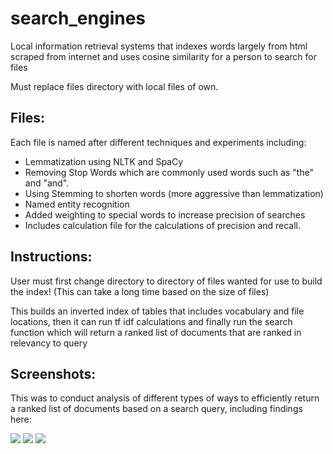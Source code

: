 # search_engines


Local information retrieval systems that indexes words largely from html scraped from internet and uses cosine similarity for a person to search for files



Must replace files directory with local files of own.

## Files:

Each file is named after different techniques and experiments including:  
- Lemmatization using NLTK and SpaCy
- Removing Stop Words which are commonly used words such as "the" and "and".
- Using Stemming to shorten words (more aggressive than lemmatization)
- Named entity recognition
- Added weighting to special words to increase precision of searches
- Includes calculation file for the calculations of precision and recall.


## Instructions: 


User must first change directory to directory of files wanted for use to build the index! (This can take a long time based on the size of files)


This builds an inverted index of tables that includes vocabulary and file locations, then it can run tf idf calculations and finally run the search function which will return a ranked list of documents that are ranked in relevancy to query


## Screenshots:

This was to conduct analysis of different types of ways to efficiently return a ranked list of documents based on a search query, including findings here:




<img src="images.Image 1.png">

<img src="images.Image 2.png">

<img src="images.Image 3.png">


